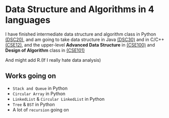 # Data Structure and Algorithms in 4 languages
I have finished intermediate data structure and algorithm class in Python [(DSC20)](https://sites.google.com/a/eng.ucsd.edu/dsc20-winter-2019/class-schedule), and am going to take data structure in Java [(DSC30)](https://sites.google.com/a/eng.ucsd.edu/dsc30-fall-2018/class-schedule) and in C/C++ [(CSE12)](http://ieng6.ucsd.edu/~cs12x/), and the upper-level **Advanced Data Structure** in [(CSE100)](https://sites.google.com/a/eng.ucsd.edu/cse-100-winter-2019/schedule-and-assignments) and **Design of Algorithm** class in [(CSE101)](https://sites.google.com/a/eng.ucsd.edu/cse-101-winter-2019/website-builder)

And might add R.(If I really hate data analysis)
## Works going on
* `Stack and Queue` in Python
* `Circular Array` in Python 
* `LinkedList` & `Circular LinkedList` in Python
* `Tree` & `BST` in Python
* A lot of `recursion` going on

